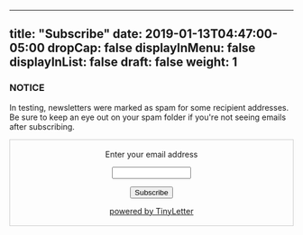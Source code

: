  ---
title: "Subscribe"
date: 2019-01-13T04:47:00-05:00
dropCap: false
displayInMenu: false
displayInList: false
draft: false
weight: 1
---

### NOTICE

In testing, newsletters were marked as spam for some recipient addresses. Be sure to keep an eye out on your spam folder if you're not seeing emails after subscribing.

 <form style="border:1px solid #ccc;padding:3px;text-align:center;" action="https://tinyletter.com/matt-in-madrid" method="post" target="popupwindow" onsubmit="window.open('https://tinyletter.com/matt-in-madrid', 'popupwindow', 'scrollbars=yes,width=800,height=600');return true"><p><label for="tlemail">Enter your email address</label></p><p><input type="text" style="width:140px" name="email" id="tlemail" /></p><input type="hidden" value="1" name="embed"/><input type="submit" value="Subscribe" /><p><a href="https://tinyletter.com" target="_blank">powered by TinyLetter</a></p></form>
         
